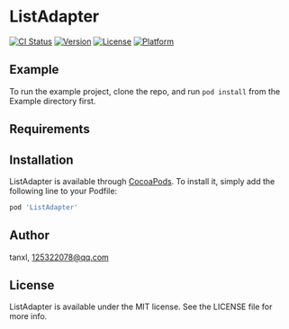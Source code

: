 # ListAdapter

[![CI Status](https://img.shields.io/travis/tanxl/ListAdapter.svg?style=flat)](https://travis-ci.org/tanxl/ListAdapter)
[![Version](https://img.shields.io/cocoapods/v/ListAdapter.svg?style=flat)](https://cocoapods.org/pods/ListAdapter)
[![License](https://img.shields.io/cocoapods/l/ListAdapter.svg?style=flat)](https://cocoapods.org/pods/ListAdapter)
[![Platform](https://img.shields.io/cocoapods/p/ListAdapter.svg?style=flat)](https://cocoapods.org/pods/ListAdapter)

## Example

To run the example project, clone the repo, and run `pod install` from the Example directory first.

## Requirements

## Installation

ListAdapter is available through [CocoaPods](https://cocoapods.org). To install
it, simply add the following line to your Podfile:

```ruby
pod 'ListAdapter'
```

## Author

tanxl, 125322078@qq.com

## License

ListAdapter is available under the MIT license. See the LICENSE file for more info.
